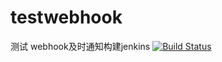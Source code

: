 # testwebhook
测试  webhook及时通知构建jenkins
[![Build Status](http://59.110.116.37:8080/job/test003/badge/icon)](http://59.110.116.37:8080/job/test003/)

